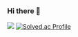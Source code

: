 ### Hi there 👋

<!--
**sujeong000/sujeong000** is a ✨ _special_ ✨ repository because its `README.md` (this file) appears on your GitHub profile.

Here are some ideas to get you started:

- 🔭 I’m currently working on ...
- 🌱 I’m currently learning ...
- 👯 I’m looking to collaborate on ...
- 🤔 I’m looking for help with ...
- 💬 Ask me about ...
- 📫 How to reach me: ...
- 😄 Pronouns: ...
- ⚡ Fun fact: ...
-->

<a href="https://codeforces.com/profile/babeeboo2000" target="_blank"><img src="https://img.shields.io/badge/Codeforces-1F8ACB?style=flat-square&logo=codeforces&logoColor=white"/></a>
[![Solved.ac Profile](http://mazassumnida.wtf/api/v2/generate_badge?boj=babeeboo2000)](https://solved.ac/babeeboo2000/)
